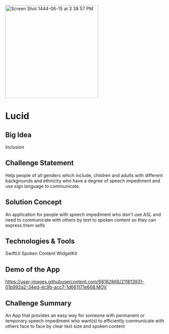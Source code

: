 <img width="292" alt="Screen Shot 1444-06-15 at 3 38 57 PM" src="https://user-images.githubusercontent.com/68162866/211814200-77af543c-3c24-4b50-a3ae-25a77799188b.png">

# Lucid 

## Big Idea
Inclusion

## Challenge Statement
Help people of all genders which include, children and adults with different backgrounds and ethnicity who have a degree of speech impediment and use sign language to communicate.

## Solution Concept
An application for people with speech impediment who don't use ASL and need to communicate with others by text to spoken content so they can express them selfs

## Technologies & Tools
SwiftUI
Spoken Content
WidgetKit

## Demo of the App
https://user-images.githubusercontent.com/68162866/211813931-01b992a2-34ed-4c9b-acc7-1d661171e668.MOV

## Challenge Summary
An App that provides an easy way for someone with permanent or temporary speech impediment who want(s) to efficiently communicate with others face to face by clear text size and spoken content
